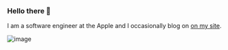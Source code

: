 ### Hello there 👋

I am a software engineer at the Apple and I occasionally blog on [on my site](https://tomlankhorst.nl/).

![image](https://user-images.githubusercontent.com/675432/128228370-c76f5c29-3c14-4cb4-a4f4-d1822b5076b4.png)

